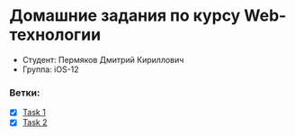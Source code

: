 # Домашние задания по курсу Web-технологии

- Студент: Пермяков Дмитрий Кириллович
- Группа: iOS-12

### Ветки:
- [X] [Task 1](https://github.com/mightyK1ngRichard/VK-Web-StackOverflow/tree/homework/task01-layout)
- [X] [Task 2](https://github.com/mightyK1ngRichard/VK-Web-StackOverflow/tree/homework/task02-routing)
